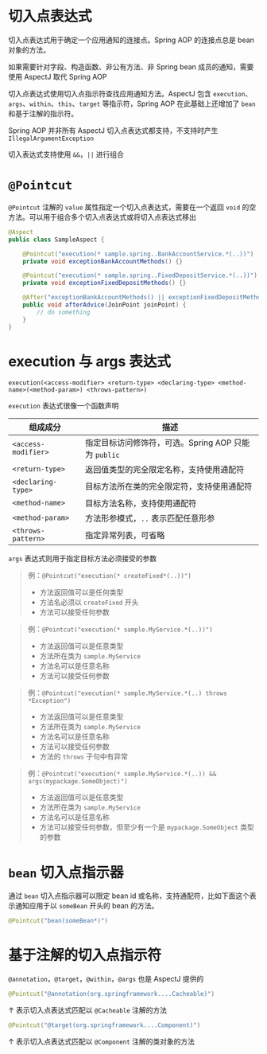 # 切入点表达式

切入点表达式用于确定一个应用通知的连接点。Spring AOP 的连接点总是 bean 对象的方法。

如果需要针对字段、构造函数、非公有方法、非 Spring bean 成员的通知，需要使用 AspectJ 取代 Spring AOP

切入点表达式使用切入点指示符查找应用通知方法。AspectJ 包含 `execution`、`args`、`within`、`this`、`target` 等指示符，Spring AOP 在此基础上还增加了 `bean` 和基于注解的指示符。

Spring AOP 并非所有 AspectJ 切入点表达式都支持，不支持时产生 `IllegalArgumentException`

切入表达式支持使用 `&&`，`||` 进行组合

# `@Pointcut`

`@Pointcut` 注解的 `value` 属性指定一个切入点表达式，需要在一个返回 `void` 的空方法。可以用于组合多个切入点表达式或将切入点表达式移出

```java
@Aspect
public class SampleAspect {

    @Pointcut("execution(* sample.spring..BankAccountService.*(..))")
    private void exceptionBankAccountMethods() {}

    @Pointcut("execution(* sample.spring..FixedDepositService.*(..))")
    private void exceptionFixedDepositMethods() {}

    @After("exceptionBankAccountMethods() || exceptionFixedDepositMethods()")
    public void afterAdvice(JoinPoint joinPoint) {
        // do something
    }
}
```

# execution 与 args 表达式

```
execution(<access-modifier> <return-type> <declaring-type> <method-name>(<method-param>) <throws-pattern>)
```

`execution` 表达式很像一个函数声明

|组成成分|描述|
| ----------| ------------------------------------------------|
|`<access-modifier>`|指定目标访问修饰符，可选。Spring AOP 只能为 `public`|
|`<return-type>`|返回值类型的完全限定名称，支持使用通配符|
|`<declaring-type>`|目标方法所在类的完全限定符，支持使用通配符|
|`<method-name>`|目标方法名称，支持使用通配符|
|`<method-param>`|方法形参模式，`..` 表示匹配任意形参|
|`<throws-pattern>`|指定异常列表，可省略|

`args` 表达式则用于指定目标方法必须接受的参数

> 例：`@Pointcut("execution(* createFixed*(..))")`
>
> * 方法返回值可以是任何类型
> * 方法名必须以 `createFixed` 开头
> * 方法可以接受任何参数

> 例：`@Pointcut("execution(* sample.MyService.*(..))")`
>
> * 方法返回值可以是任意类型
> * 方法所在类为 `sample.MyService`
> * 方法名可以是任意名称
> * 方法可以接受任何参数

> 例：`@Pointcut("execution(* sample.MyService.*(..) throws *Exception")`
>
> * 方法返回值可以是任意类型
> * 方法所在类为 `sample.MyService`
> * 方法名可以是任意名称
> * 方法可以接受任何参数
> * 方法的 `throws` 子句中有异常

> 例：`@Pointcut("execution(* sample.MyService.*(..)) && args(mypackage.SomeObject)")`
>
> * 方法返回值可以是任意类型
> * 方法所在类为 `sample.MyService`
> * 方法名可以是任意名称
> * 方法可以接受任何参数，但至少有一个是 `mypackage.SomeObject` 类型的参数

# `bean` 切入点指示器

通过 `bean` 切入点指示器可以限定 bean id 或名称，支持通配符，比如下面这个表示通知应用于以 `someBean` 开头的 bean 的方法。

```java
@Pointcut("bean(someBean*)")
```

# 基于注解的切入点指示符

`@annotation`，`@target`，`@within`，`@args` 也是 AspectJ 提供的

```java
@Pointcut("@annotation(org.springframework....Cacheable)")
```

↑ 表示切入点表达式匹配以 `@Cacheable` 注解的方法

```java
@Pointcut("@target(org.springframework....Component)")
```

↑ 表示切入点表达式匹配以 `@Component` 注解的类对象的方法
